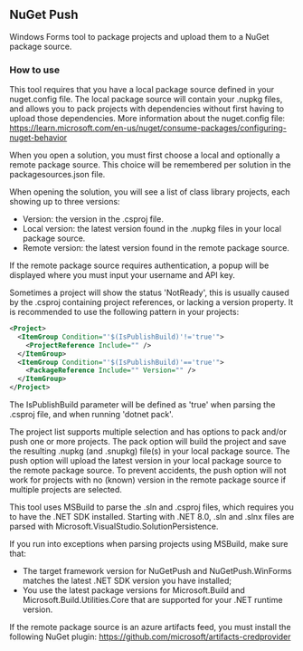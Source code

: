 ## NuGet Push

Windows Forms tool to package projects and upload them to a NuGet package source.

### How to use

This tool requires that you have a local package source defined in your nuget.config file.
The local package source will contain your .nupkg files, and allows you to pack projects with dependencies without first having to upload those dependencies.
More information about the nuget.config file: https://learn.microsoft.com/en-us/nuget/consume-packages/configuring-nuget-behavior

When you open a solution, you must first choose a local and optionally a remote package source.
This choice will be remembered per solution in the packagesources.json file.

When opening the solution, you will see a list of class library projects, each showing up to three versions:
- Version: the version in the .csproj file.
- Local version: the latest version found in the .nupkg files in your local package source.
- Remote version: the latest version found in the remote package source.

If the remote package source requires authentication, a popup will be displayed where you must input your username and API key.

Sometimes a project will show the status 'NotReady', this is usually caused by the .csproj containing project references, or lacking a version property.
It is recommended to use the following pattern in your projects:
```xml
<Project>
  <ItemGroup Condition="'$(IsPublishBuild)'!='true'">
    <ProjectReference Include="" />
  </ItemGroup>
  <ItemGroup Condition="'$(IsPublishBuild)'=='true'">
    <PackageReference Include="" Version="" />
  </ItemGroup>
</Project>
```
The IsPublishBuild parameter will be defined as 'true' when parsing the .csproj file, and when running 'dotnet pack'.

The project list supports multiple selection and has options to pack and/or push one or more projects.
The pack option will build the project and save the resulting .nupkg (and .snupkg) file(s) in your local package source.
The push option will upload the latest version in your local package source to the remote package source.
To prevent accidents, the push option will not work for projects with no (known) version in the remote package source if multiple projects are selected.

This tool uses MSBuild to parse the .sln and .csproj files, which requires you to have the .NET SDK installed.
Starting with .NET 8.0, .sln and .slnx files are parsed with Microsoft.VisualStudio.SolutionPersistence.

If you run into exceptions when parsing projects using MSBuild, make sure that:
- The target framework version for NuGetPush and NuGetPush.WinForms matches the latest .NET SDK version you have installed;
- You use the latest package versions for Microsoft.Build and Microsoft.Build.Utilities.Core that are supported for your .NET runtime version.

If the remote package source is an azure artifacts feed, you must install the following NuGet plugin: https://github.com/microsoft/artifacts-credprovider
